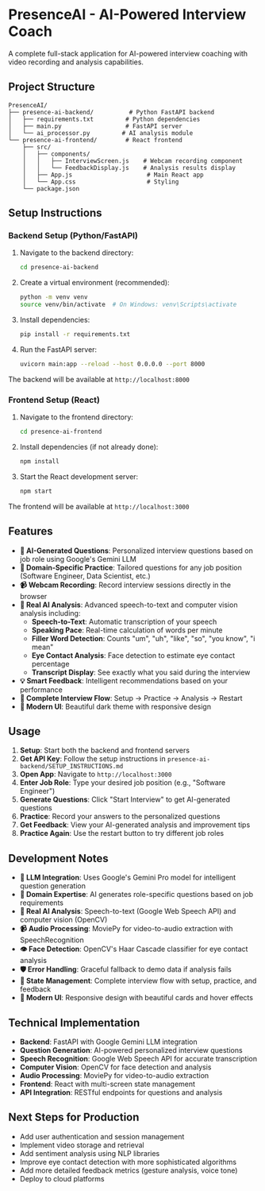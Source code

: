 # PresenceAI - AI-Powered Interview Coach

A complete full-stack application for AI-powered interview coaching with video recording and analysis capabilities.

## Project Structure

```
PresenceAI/
├── presence-ai-backend/          # Python FastAPI backend
│   ├── requirements.txt         # Python dependencies
│   ├── main.py                  # FastAPI server
│   └── ai_processor.py         # AI analysis module
└── presence-ai-frontend/        # React frontend
    ├── src/
    │   ├── components/
    │   │   ├── InterviewScreen.js    # Webcam recording component
    │   │   └── FeedbackDisplay.js    # Analysis results display
    │   ├── App.js                     # Main React app
    │   └── App.css                    # Styling
    └── package.json
```

## Setup Instructions

### Backend Setup (Python/FastAPI)

1. Navigate to the backend directory:
   ```bash
   cd presence-ai-backend
   ```

2. Create a virtual environment (recommended):
   ```bash
   python -m venv venv
   source venv/bin/activate  # On Windows: venv\Scripts\activate
   ```

3. Install dependencies:
   ```bash
   pip install -r requirements.txt
   ```

4. Run the FastAPI server:
   ```bash
   uvicorn main:app --reload --host 0.0.0.0 --port 8000
   ```

The backend will be available at `http://localhost:8000`

### Frontend Setup (React)

1. Navigate to the frontend directory:
   ```bash
   cd presence-ai-frontend
   ```

2. Install dependencies (if not already done):
   ```bash
   npm install
   ```

3. Start the React development server:
   ```bash
   npm start
   ```

The frontend will be available at `http://localhost:3000`

## Features

- **🤖 AI-Generated Questions**: Personalized interview questions based on job role using Google's Gemini LLM
- **🎯 Domain-Specific Practice**: Tailored questions for any job position (Software Engineer, Data Scientist, etc.)
- **📹 Webcam Recording**: Record interview sessions directly in the browser
- **🧠 Real AI Analysis**: Advanced speech-to-text and computer vision analysis including:
  - **Speech-to-Text**: Automatic transcription of your speech
  - **Speaking Pace**: Real-time calculation of words per minute
  - **Filler Word Detection**: Counts "um", "uh", "like", "so", "you know", "i mean"
  - **Eye Contact Analysis**: Face detection to estimate eye contact percentage
  - **Transcript Display**: See exactly what you said during the interview
- **💡 Smart Feedback**: Intelligent recommendations based on your performance
- **🔄 Complete Interview Flow**: Setup → Practice → Analysis → Restart
- **🎨 Modern UI**: Beautiful dark theme with responsive design

## Usage

1. **Setup**: Start both the backend and frontend servers
2. **Get API Key**: Follow the setup instructions in `presence-ai-backend/SETUP_INSTRUCTIONS.md`
3. **Open App**: Navigate to `http://localhost:3000`
4. **Enter Job Role**: Type your desired job position (e.g., "Software Engineer")
5. **Generate Questions**: Click "Start Interview" to get AI-generated questions
6. **Practice**: Record your answers to the personalized questions
7. **Get Feedback**: View your AI-generated analysis and improvement tips
8. **Practice Again**: Use the restart button to try different job roles

## Development Notes

- **🤖 LLM Integration**: Uses Google's Gemini Pro model for intelligent question generation
- **🎯 Domain Expertise**: AI generates role-specific questions based on job requirements
- **🧠 Real AI Analysis**: Speech-to-text (Google Web Speech API) and computer vision (OpenCV)
- **📹 Audio Processing**: MoviePy for video-to-audio extraction with SpeechRecognition
- **👁️ Face Detection**: OpenCV's Haar Cascade classifier for eye contact analysis
- **🛡️ Error Handling**: Graceful fallback to demo data if analysis fails
- **🔄 State Management**: Complete interview flow with setup, practice, and feedback
- **🎨 Modern UI**: Responsive design with beautiful cards and hover effects

## Technical Implementation

- **Backend**: FastAPI with Google Gemini LLM integration
- **Question Generation**: AI-powered personalized interview questions
- **Speech Recognition**: Google Web Speech API for accurate transcription
- **Computer Vision**: OpenCV for face detection and analysis
- **Audio Processing**: MoviePy for video-to-audio extraction
- **Frontend**: React with multi-screen state management
- **API Integration**: RESTful endpoints for questions and analysis

## Next Steps for Production

- Add user authentication and session management
- Implement video storage and retrieval
- Add sentiment analysis using NLP libraries
- Improve eye contact detection with more sophisticated algorithms
- Add more detailed feedback metrics (gesture analysis, voice tone)
- Deploy to cloud platforms
